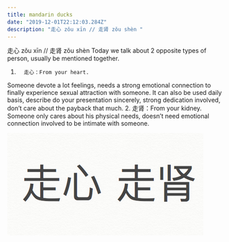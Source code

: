 ```yaml
---
title: mandarin ducks
date: "2019-12-01T22:12:03.284Z"
description: "走心 zǒu xīn // 走肾 zǒu shèn "
---
```


走心 zǒu xīn // 走肾 zǒu shèn 
Today we talk about 2 opposite types of person, usually be mentioned together.
1.       走心：From your heart. 
Someone devote a lot feelings, needs a strong emotional connection to finally experience sexual attraction with someone.
It can also be used daily basis, describe do your presentation sincerely, strong dedication involved, don’t care about the payback that much.
2.       走肾：From your kidney. 
Someone only cares about his physical needs, doesn’t need emotional connection involved to be intimate with someone.

![Chinese Salty Egg](./1.png)
